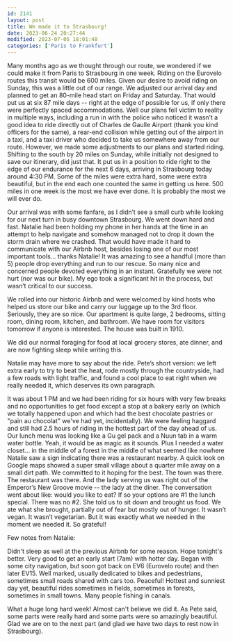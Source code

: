 ```yaml
---
id: 2141
layout: post
title: We made it to Strasbourg!
date: 2023-06-24 20:27:44
modified: 2023-07-05 18:01:48
categories: ['Paris to Frankfurt']
---
```



Many months ago as we thought through our route, we wondered if we could make it from Paris to Strasbourg in one week. Riding on the Eurovelo routes this transit would be 600 miles. Given our desire to avoid riding on Sunday, this was a little out of our range. We adjusted our arrival day and planned to get an 80-mile head start on Friday and Saturday. That would put us at six 87 mile days -- right at the edge of possible for us, if only there were perfectly spaced accommodations. Well our plans fell victim to reality in multiple ways, including a run in with the police who noticed it wasn’t a good idea to ride directly out of Charles de Gaulle Airport (thank you kind officers for the same), a rear-end collision while getting out of the airport in a taxi, and a taxi driver who decided to take us somewhere away from our route. However, we made some adjustments to our plans and started riding. Shifting to the south by 20 miles on Sunday, while initially not designed to save our itinerary, did just that. It put us in a position to ride right to the edge of our endurance for the next 6 days, arriving in Strasbourg today around 4:30 PM. Some of the miles were extra hard, some were extra beautiful, but in the end each one counted the same in getting us here. 500 miles in one week is the most we have ever done. It is probably the most we will ever do.




Our arrival was with some fanfare, as I didn’t see a small curb while looking for our next turn in busy downtown Strasbourg. We went down hard and fast. Natalie had been holding my phone in her hands at the time in an attempt to help navigate and somehow managed not to drop it down the storm drain where we crashed. That would have made it hard to communicate with our Airbnb host, besides losing one of our most important tools… thanks Natalie! It was amazing to see a handful (more than 5) people drop everything and run to our rescue. So many nice and concerned people devoted everything in an instant. Gratefully we were not hurt (nor was our bike). My ego took a significant hit in the process, but wasn’t critical to our success.




We rolled into our historic Airbnb and were welcomed by kind hosts who helped us store our bike and carry our luggage up to the 3rd floor. Seriously, they are so nice. Our apartment is quite large, 2 bedrooms, sitting room, dining room, kitchen, and bathroom. We have room for visitors tomorrow if anyone is interested. The house was built in 1910. 




We did our normal foraging for food at local grocery stores, ate dinner, and are now fighting sleep while writing this.




Natalie may have more to say about the ride. Pete’s short version: we left extra early to try to beat the heat, rode mostly through the countryside, had a few roads with light traffic, and found a cool place to eat right when we really needed it, which deserves its own paragraph.




It was about 1 PM and we had been riding for six hours with very few breaks and no opportunities to get food except a stop at a bakery early on (which we totally happened upon and which had the best chocolate pastries or "pain au chocolat" we've had yet, incidentally). We were feeling haggard and still had 2.5 hours of riding in the hottest part of the day ahead of us. Our lunch menu was looking like a Gu gel pack and a Nuun tab in a warm water bottle. Yeah, it would be as magic as it sounds. Plus I needed a water closet… in the middle of a forest in the middle of what seemed like nowhere Natalie saw a sign indicating there was a restaurant nearby. A quick look on Google maps showed a super small village about a quarter mile away on a small dirt path. We committed to it hoping for the best. The town was there. The restaurant was there. And the lady serving us was right out of the Emperor’s New Groove movie -- the lady at the diner. The conversation went about like: would you like to eat? If so your options are #1 the lunch special. There was no #2. She told us to sit down and brought us food. We ate what she brought, partially out of fear but mostly out of hunger. It wasn’t vegan. It wasn’t vegetarian. But it was exactly what we needed in the moment we needed it. So grateful!




Few notes from Natalie: 




Didn't sleep as well at the previous Airbnb for some reason. Hope tonight's better. Very good to get an early start (7am) with hotter day. Began with some city navigation, but soon got back on EV6 (Eurovelo route) and then later EV15. Well marked, usually dedicated to bikes and pedestrians, sometimes small roads shared with cars too. Peaceful! Hottest and sunniest day yet, beautiful rides sometimes in fields, sometimes in forests, sometimes in small towns. Many people fishing in canals.




What a huge long hard week! Almost can't believe we did it. As Pete said, some parts were really hard and some parts were so amazingly beautiful. Glad we are on to the next part (and glad we have two days to rest now in Strasbourg).



